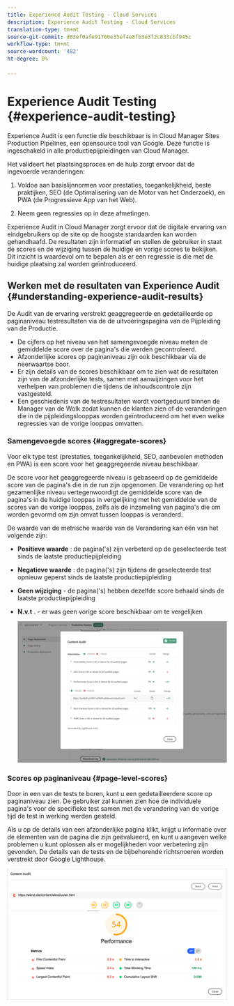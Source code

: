 ```yaml
---
title: Experience Audit Testing - Cloud Services
description: Experience Audit Testing - Cloud Services
translation-type: tm+mt
source-git-commit: d03ef0afe91760e35ef4e8fb3e3f2c833cbf945c
workflow-type: tm+mt
source-wordcount: '482'
ht-degree: 0%

---
```



# Experience Audit Testing {#experience-audit-testing}

Experience Audit is een functie die beschikbaar is in Cloud Manager Sites Production Pipelines, een opensource tool van Google. Deze functie is ingeschakeld in alle productiepijpleidingen van Cloud Manager.

Het valideert het plaatsingsproces en de hulp zorgt ervoor dat de ingevoerde veranderingen:

1. Voldoe aan basislijnnormen voor prestaties, toegankelijkheid, beste praktijken, SEO (de Optimalisering van de Motor van het Onderzoek), en PWA (de Progressieve App van het Web).

1. Neem geen regressies op in deze afmetingen.

Experience Audit in Cloud Manager zorgt ervoor dat de digitale ervaring van eindgebruikers op de site op de hoogste standaarden kan worden gehandhaafd. De resultaten zijn informatief en stellen de gebruiker in staat de scores en de wijziging tussen de huidige en vorige scores te bekijken. Dit inzicht is waardevol om te bepalen als er een regressie is die met de huidige plaatsing zal worden geïntroduceerd.

## Werken met de resultaten van Experience Audit {#understanding-experience-audit-results}

De Audit van de ervaring verstrekt geaggregeerde en gedetailleerde op paginaniveau testresultaten via de de uitvoeringspagina van de Pijpleiding van de Productie.

* De cijfers op het niveau van het samengevoegde niveau meten de gemiddelde score over de pagina&#39;s die werden gecontroleerd.
* Afzonderlijke scores op paginaniveau zijn ook beschikbaar via de neerwaartse boor.
* Er zijn details van de scores beschikbaar om te zien wat de resultaten zijn van de afzonderlijke tests, samen met aanwijzingen voor het verhelpen van problemen die tijdens de inhoudscontrole zijn vastgesteld.
* Een geschiedenis van de testresultaten wordt voortgeduurd binnen de Manager van de Wolk zodat kunnen de klanten zien of de veranderingen die in de pijpleidingslooppas worden geïntroduceerd om het even welke regressies van de vorige looppas omvatten.

### Samengevoegde scores {#aggregate-scores}

Voor elk type test (prestaties, toegankelijkheid, SEO, aanbevolen methoden en PWA) is een score voor het geaggregeerde niveau beschikbaar.

De score voor het geaggregeerde niveau is gebaseerd op de gemiddelde score van de pagina&#39;s die in de run zijn opgenomen. De verandering op het gezamenlijke niveau vertegenwoordigt de gemiddelde score van de pagina&#39;s in de huidige looppas in vergelijking met het gemiddelde van de scores van de vorige looppas, zelfs als de inzameling van pagina&#39;s die om worden gevormd om zijn omvat tussen looppas is veranderd.

De waarde van de metrische waarde van de Verandering kan één van het volgende zijn:

* **Positieve waarde** : de pagina(&#39;s) zijn verbeterd op de geselecteerde test sinds de laatste productiepijpleiding

* **Negatieve waarde** : de pagina(&#39;s) zijn tijdens de geselecteerde test opnieuw geperst sinds de laatste productiepijpleiding

* **Geen wijziging** - de pagina(&#39;s) hebben dezelfde score behaald sinds de laatste productiepijpleiding

* **N.v.t** . - er was geen vorige score beschikbaar om te vergelijken

   ![](/help/implementing/developing/introduction/assets/content-audit-test1.png)

### Scores op paginaniveau {#page-level-scores}

Door in een van de tests te boren, kunt u een gedetailleerdere score op paginaniveau zien. De gebruiker zal kunnen zien hoe de individuele pagina&#39;s voor de specifieke test samen met de verandering van de vorige tijd de test in werking werden gesteld.

Als u op de details van een afzonderlijke pagina klikt, krijgt u informatie over de elementen van de pagina die zijn geëvalueerd, en kunt u aangeven welke problemen u kunt oplossen als er mogelijkheden voor verbetering zijn gevonden. De details van de tests en de bijbehorende richtsnoeren worden verstrekt door Google Lighthouse.

![](/help/implementing/developing/introduction/assets/page-level-scores.png)

